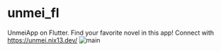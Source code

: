 # unmei_fl

UnmeiApp on Flutter. Find your favorite novel in this app! Connect with https://unmei.nix13.dev/
![main](https://user-images.githubusercontent.com/18558783/113476648-733ef880-9485-11eb-9c64-c246f58f20f9.png)
